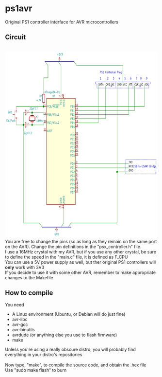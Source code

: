 # ps1avr
Original PS1 controller interface for AVR microcontrollers

<h2>Circuit</h2><br>
<img src="https://raw.githubusercontent.com/ShrinathN/ps1avr/master/img/circ.png">

<br>
You are free to change the pins (so as long as they remain on the same port on the AVR). Change the pin definitions in the "psx_controller.h" file.<br>
I use a 16MHz crystal with my AVR, but if you use any other crystal, be sure to define the speed in the "main.c" file, it is defined as F_CPU<br>
You can use a 5V power supply as well, but ther original PS1 controllers will <b>only</b> work with 3V3<br>
If you decide to use it with some other AVR, remember to make appropriate changes to the Makefile

<h2>How to compile</h2>
You need
<ul>
<li>A Linux environment (Ubuntu, or Debian will do just fine)
<li>avr-libc</li>
<li>avr-gcc</li>
<li>avr-binutils</li>
<li>avrdude (or anything else you use to flash firmware)</li>
<li>make</li>
</ul>
Unless you're using a really obscure distro, you will probably find everything in your distro's repositories<br>
<br>
Now type, "make", to compile the source code, and obtain the .hex file<br>
Use "sudo make flash" to burn